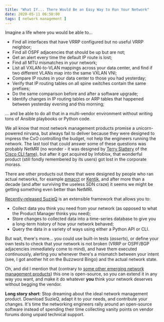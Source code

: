 ```yaml
---
title: "What If... There Would Be an Easy Way to Run Your Network"
date: 2020-05-11 06:50:00
tags: [ network management ]
---
```

Imagine a life where you would be able to...

* Find all interfaces that have VRRP configured but no useful VRRP neighbor;
* Find all OSPF adjacencies that should be up but are not;
* Get an alert every time the default IP route is lost;
* Find all MTU mismatches in your network;
* List all VXLAN-to-VLAN mappings across your data center, and find if two different VLANs map into the same VXLAN VNI;
* Compare IP routes in your data center to those you had yesterday;
* Verify that IP routing tables on all spine switches contain the same prefixes;
* Do the same comparison before and after a software upgrade;
* Identify changes in IP routing tables or ARP tables that happened between yesterday evening and this morning;

... and be able to do all that in a multi-vendor environment without writing tons of Ansible playbooks or Python code.
<!--more-->
We all know that most network management products promise a unicorn-powered nirvana, but always fail to deliver because they were designed to impress the CxO controlling the budget, not help the engineers running the network. The last tool that could answer some of these questions was probably NetMRI (no wonder - it was designed by [Terry Slattery](https://www.ipspace.net/Author:Terry_Slattery) of the [Cisco CLI fame](https://blog.ipspace.net/2019/04/must-watch-history-of-cisco-ios-cli.html)), but after it got acquired by Infoblox, that wonderful product (still fondly remembered by its users) got lost in the corporate morass.

There are other products out there that were designed by people who ran actual networks, for example [pmacct](https://blog.ipspace.net/2014/08/pmacct-traffic-analysis-tool-with.html) or [Kentik](https://techfieldday.com/appearance/kentik-presents-at-presents-at-networking-field-day-16/), and after more than a decade (and after surviving the useless SDN craze) it seems we might be getting something even better than NetMRI.

[Recently-released SuzieQ](https://github.com/netenglabs/suzieq) is an extensible framework that allows you to:

* Collect data you think you need from your network (as opposed to what the Product Manager thinks you need);
* Store changes to collected data into a time-series database to give you a long-term history of how your network behaved;
* Query the data in a variety of ways using either a Python API or CLI.

But wait, there's more... you could use built-in tests (*asserts*), or define your own tests to check that your network is not broken (VRRP or OSPF/BGP adjacencies immediately come to mind), and have them executed continuously, alerting you whenever there's a mismatch between your intent (see, I got another hit on the Buzzword Bingo) and the actual network state.

Oh, and did I mention that (contrary to [some other emerging network management products](https://blog.ipspace.net/2019/11/ip-fabric-with-gian-paolo-boarina-on.html)) this one is open-source, so you can extend it in any way you want, and make it do whatever **you** think your network deserves without begging the vendor.

**Long story short**: Stop dreaming about the ideal network management product. Download SuzieQ, adapt it to your needs, and contribute your changes. It's time the networking engineers rally around an open-source software instead of spending their time collecting vanity points on vendor forums doing unpaid technical support.
